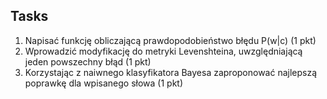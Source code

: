 ## Tasks
1. Napisać funkcję obliczającą prawdopodobieństwo błędu P(w|c) (1 pkt)
2. Wprowadzić modyfikację do metryki Levenshteina, uwzględniającą jeden powszechny błąd (1 pkt)
3. Korzystając z naiwnego klasyfikatora Bayesa zaproponować najlepszą poprawkę dla wpisanego słowa (1 pkt)